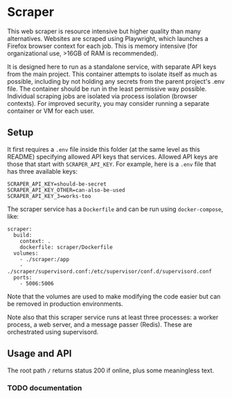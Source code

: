 # Scraper

This web scraper is resource intensive but higher quality than many alternatives. Websites are scraped using Playwright, which launches a Firefox browser context for each job. This is memory intensive (for organizational use, >16GB of RAM is recommended).

It is designed here to run as a standalone service, with separate API keys from the main project. This container attempts to isolate itself as much as possible, including by not holding any secrets from the parent project's .env file. The container should be run in the least permissive way possible. Individual scraping jobs are isolated via process isolation (browser contexts). For improved security, you may consider running a separate container or VM for each user.

## Setup

It first requires a `.env` file inside this folder (at the same level as this README) specifying allowed API keys that services. Allowed API keys are those that start with `SCRAPER_API_KEY`. For example, here is a `.env` file that has three available keys:

```
SCRAPER_API_KEY=should-be-secret
SCRAPER_API_KEY_OTHER=can-also-be-used
SCRAPER_API_KEY_3=works-too
```

The scraper service has a `Dockerfile` and can be run using `docker-compose`, like:

```
scraper:
  build:
    context: .
    dockerfile: scraper/Dockerfile
  volumes:
    - ./scraper:/app
    - ./scraper/supervisord.conf:/etc/supervisor/conf.d/supervisord.conf
  ports:
    - 5006:5006
```

Note that the volumes are used to make modifying the code easier but can be removed in production environments.

Note also that this scraper service runs at least three processes: a worker process, a web server, and a message passer (Redis). These are orchestrated using supervisord.

## Usage and API

The root path `/` returns status 200 if online, plus some meaningless text.

### TODO documentation
